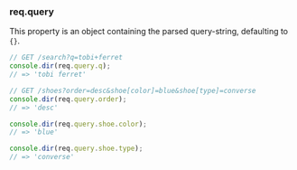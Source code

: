 <h3 id='req.query'>req.query</h3>

This property is an object containing the parsed query-string,
defaulting to `{}`.

```js
// GET /search?q=tobi+ferret
console.dir(req.query.q);
// => 'tobi ferret'

// GET /shoes?order=desc&shoe[color]=blue&shoe[type]=converse
console.dir(req.query.order);
// => 'desc'

console.dir(req.query.shoe.color);
// => 'blue'

console.dir(req.query.shoe.type);
// => 'converse'
```
